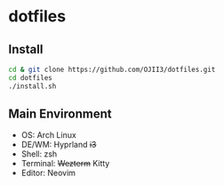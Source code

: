 # dotfiles

## Install

```sh
cd & git clone https://github.com/OJII3/dotfiles.git
cd dotfiles
./install.sh
```

## Main Environment

- OS: Arch Linux
- DE/WM: Hyprland ~~i3~~
- Shell: zsh
- Terminal: ~~Wezterm~~ Kitty
- Editor: Neovim
